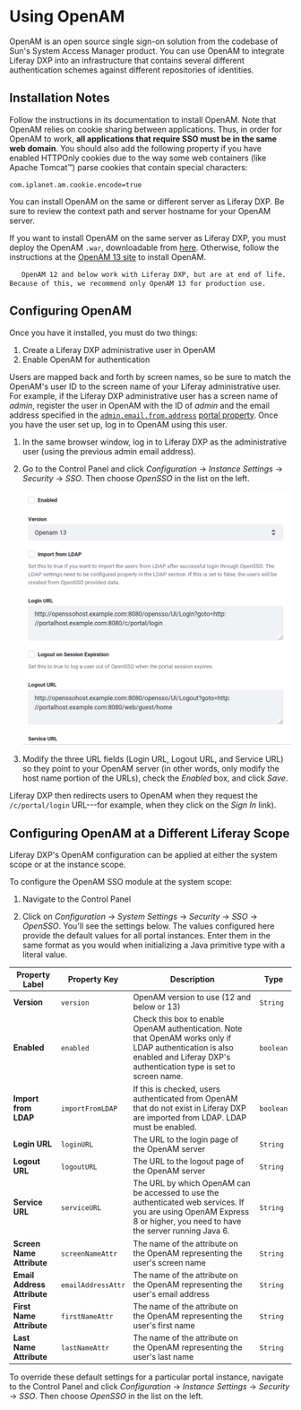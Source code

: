 # Using OpenAM

OpenAM is an open source single sign-on solution from the codebase of Sun's System Access Manager product. You can use OpenAM to integrate Liferay DXP into an infrastructure that contains several different authentication schemes against different repositories of identities.

## Installation Notes

Follow the instructions in its documentation to install OpenAM. Note that OpenAM relies on cookie sharing between applications. Thus, in order for OpenAM to work, **all applications that require SSO must be in the same web domain**. You should also add the following property if you have enabled HTTPOnly cookies due to the way some web containers (like Apache Tomcat™) parse cookies that contain special characters:

```properties
com.iplanet.am.cookie.encode=true
```

You can install OpenAM on the same or different server as Liferay DXP. Be sure to review the context path and server hostname for your OpenAM server.

If you want to install OpenAM on the same server as Liferay DXP, you must deploy the OpenAM `.war`, downloadable from [here](https://backstage.forgerock.com/downloads/browse/am/archive/productId:openam). Otherwise, follow the instructions at the [OpenAM 13 site](https://backstage.forgerock.com/docs/openam/13/install-guide/) to install OpenAM.

```note::
   OpenAM 12 and below work with Liferay DXP, but are at end of life. Because of this, we recommend only OpenAM 13 for production use.
```

## Configuring OpenAM

Once you have it installed, you must do two things:

1. Create a Liferay DXP administrative user in OpenAM
1. Enable OpenAM for authentication

Users are mapped back and forth by screen names, so be sure to match the OpenAM's user ID to the screen name of your Liferay administrative user. For example, if the Liferay DXP administrative user has a screen name of *admin*, register the user in OpenAM with the ID of *admin* and the email address specified in the [`admin.email.from.address`](http://docs.liferay.com/portal/7.2-latest/propertiesdoc/portal.properties.html#Admin%20Portlet) [portal property](../../../reference/portal-properties.md). Once you have the user set up, log in to OpenAM using this user.

1. In the same browser window, log in to Liferay DXP as the administrative user (using the previous admin email address).

1. Go to the Control Panel and click *Configuration* &rarr; *Instance Settings* &rarr; *Security* &rarr; *SSO*. Then choose *OpenSSO* in the list on the left.

    ![OpenSSO Configuration in Liferay must be enabled for the integration to work.](./using-openam/images/01.png)

1. Modify the three URL fields (Login URL, Logout URL, and Service URL) so they point to your OpenAM server (in other words, only modify the host name portion of the URLs), check the *Enabled* box, and click *Save*.

Liferay DXP then redirects users to OpenAM when they request the `/c/portal/login` URL---for example, when they click on the *Sign In* link).

## Configuring OpenAM at a Different Liferay Scope

Liferay DXP's OpenAM configuration can be applied at either the system scope or at the instance scope.

To configure the OpenAM SSO module at the system scope:

1. Navigate to the Control Panel

1. Click on *Configuration* &rarr; *System Settings* &rarr; *Security* &rarr; *SSO* &rarr; *OpenSSO*. You'll see the settings below. The values configured here provide the default values for all portal instances. Enter them in the same format as you would when initializing a Java primitive type with a literal value.

| Property Label | Property Key | Description | Type |
| ----- | ----- | ----- | ----- |
| **Version** | `version` | OpenAM version to use (12 and below or 13) | `String` |
| **Enabled** | `enabled` | Check this box to enable OpenAM authentication. Note that OpenAM works only if LDAP authentication is also enabled and Liferay DXP's authentication type is set to screen name. | `boolean`|
| **Import from LDAP** | `importFromLDAP` | If this is checked, users authenticated from OpenAM that do not exist in Liferay DXP are imported from LDAP. LDAP must be enabled. | `boolean` |
| **Login URL** | `loginURL` | The URL to the login page of the OpenAM server | `String` |
| **Logout URL** | `logoutURL` | The URL to the logout page of the OpenAM server | `String`
| **Service URL** | `serviceURL` | The URL by which OpenAM can be accessed to use the authenticated web services. If you are using OpenAM Express 8 or higher, you need to have the server running Java 6. | `String` |
| **Screen Name Attribute** | `screenNameAttr` | The name of the attribute on the OpenAM representing the user's screen name | `String` |
| **Email Address Attribute** | `emailAddressAttr` | The name of the attribute on the OpenAM representing the user's email address | `String` |
| **First Name Attribute** | `firstNameAttr` | The name of the attribute on the OpenAM representing the user's first name | `String` |
| **Last Name Attribute** | `lastNameAttr` | The name of the attribute on the OpenAM representing the user's last name | `String` |

To override these default settings for a particular portal instance, navigate to the Control Panel and click *Configuration* &rarr; *Instance Settings* &rarr; *Security* &rarr; *SSO*. Then choose *OpenSSO* in the list on the left.
